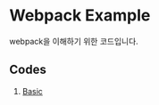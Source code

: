 # Webpack Example

webpack을 이해하기 위한 코드입니다.

## Codes

1. [Basic](https://github.com/socratone/webpack-example/tree/main/basic)
